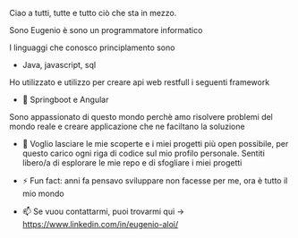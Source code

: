 Ciao a tutti, tutte e tutto ciò che sta in mezzo.

Sono Eugenio è sono un programmatore informatico

I linguaggi che conosco principlamento sono

- Java, javascript, sql

Ho utilizzato e utilizzo per creare api web restfull i seguenti framework

- 🍃 Springboot e Angular

Sono appassionato di questo mondo perchè amo risolvere problemi del mondo reale e creare applicazione che ne faciltano la soluzione

- 🔭 Voglio lasciare le mie scoperte e i miei progetti più open possibile, per questo carico ogni riga di codice sul mio profilo personale. 
Sentiti libero/a di esplorare le mie repo e di sfogliare i miei progetti

- ⚡ Fun fact: anni fa pensavo sviluppare non facesse per me, ora è tutto il mio mondo

- 📫 Se vuou contattarmi, puoi trovarmi qui ->  https://www.linkedin.com/in/eugenio-aloi/


